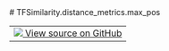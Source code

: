 <div itemscope itemtype="http://developers.google.com/ReferenceObject">
<meta itemprop="name" content="TFSimilarity.distance_metrics.max_pos" />
<meta itemprop="path" content="Stable" />
</div>
# TFSimilarity.distance_metrics.max_pos
<!-- Insert buttons and diff -->
<table class="tfo-notebook-buttons tfo-api nocontent" align="left">
<td>
  <a target="_blank" href="https://github.com/tensorflow/similarity/blob/main/tensorflow_similarity/distance_metrics.py#L131-L133">
    <img src="https://www.tensorflow.org/images/GitHub-Mark-32px.png" />
    View source on GitHub
  </a>
</td>
</table>


<pre class="devsite-click-to-copy prettyprint lang-py tfo-signature-link">
<code>TFSimilarity.distance_metrics.max_pos(
    distance
)
</code></pre>

<!-- Placeholder for "Used in" -->
